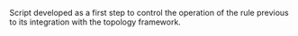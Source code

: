Script developed as a first step to control the operation of the rule previous to its integration with the topology framework.
